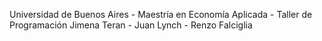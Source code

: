Universidad de Buenos Aires -
Maestría en Economía Aplicada -
Taller de Programación
Jimena  Teran - Juan Lynch - Renzo Falciglia
